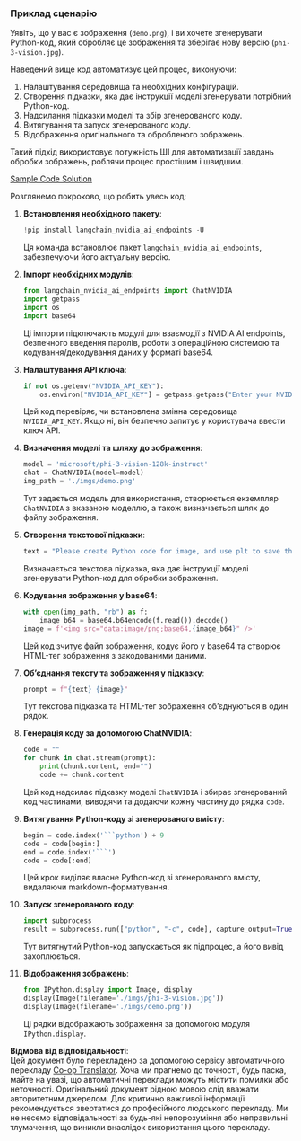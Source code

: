 <!--
CO_OP_TRANSLATOR_METADATA:
{
  "original_hash": "a8de701a2f1eb12b1f82432288d709cf",
  "translation_date": "2025-07-17T04:59:59+00:00",
  "source_file": "md/02.Application/04.Vision/Phi3/E2E_Nvidia_NIM_Vision.md",
  "language_code": "uk"
}
-->
### Приклад сценарію

Уявіть, що у вас є зображення (`demo.png`), і ви хочете згенерувати Python-код, який обробляє це зображення та зберігає нову версію (`phi-3-vision.jpg`).

Наведений вище код автоматизує цей процес, виконуючи:

1. Налаштування середовища та необхідних конфігурацій.
2. Створення підказки, яка дає інструкції моделі згенерувати потрібний Python-код.
3. Надсилання підказки моделі та збір згенерованого коду.
4. Витягування та запуск згенерованого коду.
5. Відображення оригінального та обробленого зображень.

Такий підхід використовує потужність ШІ для автоматизації завдань обробки зображень, роблячи процес простішим і швидшим.

[Sample Code Solution](../../../../../../code/06.E2E/E2E_Nvidia_NIM_Phi3_Vision.ipynb)

Розглянемо покроково, що робить увесь код:

1. **Встановлення необхідного пакету**:
    ```python
    !pip install langchain_nvidia_ai_endpoints -U
    ```
    Ця команда встановлює пакет `langchain_nvidia_ai_endpoints`, забезпечуючи його актуальну версію.

2. **Імпорт необхідних модулів**:
    ```python
    from langchain_nvidia_ai_endpoints import ChatNVIDIA
    import getpass
    import os
    import base64
    ```
    Ці імпорти підключають модулі для взаємодії з NVIDIA AI endpoints, безпечного введення паролів, роботи з операційною системою та кодування/декодування даних у форматі base64.

3. **Налаштування API ключа**:
    ```python
    if not os.getenv("NVIDIA_API_KEY"):
        os.environ["NVIDIA_API_KEY"] = getpass.getpass("Enter your NVIDIA API key: ")
    ```
    Цей код перевіряє, чи встановлена змінна середовища `NVIDIA_API_KEY`. Якщо ні, він безпечно запитує у користувача ввести ключ API.

4. **Визначення моделі та шляху до зображення**:
    ```python
    model = 'microsoft/phi-3-vision-128k-instruct'
    chat = ChatNVIDIA(model=model)
    img_path = './imgs/demo.png'
    ```
    Тут задається модель для використання, створюється екземпляр `ChatNVIDIA` з вказаною моделлю, а також визначається шлях до файлу зображення.

5. **Створення текстової підказки**:
    ```python
    text = "Please create Python code for image, and use plt to save the new picture under imgs/ and name it phi-3-vision.jpg."
    ```
    Визначається текстова підказка, яка дає інструкції моделі згенерувати Python-код для обробки зображення.

6. **Кодування зображення у base64**:
    ```python
    with open(img_path, "rb") as f:
        image_b64 = base64.b64encode(f.read()).decode()
    image = f'<img src="data:image/png;base64,{image_b64}" />'
    ```
    Цей код зчитує файл зображення, кодує його у base64 та створює HTML-тег зображення з закодованими даними.

7. **Об’єднання тексту та зображення у підказку**:
    ```python
    prompt = f"{text} {image}"
    ```
    Тут текстова підказка та HTML-тег зображення об’єднуються в один рядок.

8. **Генерація коду за допомогою ChatNVIDIA**:
    ```python
    code = ""
    for chunk in chat.stream(prompt):
        print(chunk.content, end="")
        code += chunk.content
    ```
    Цей код надсилає підказку моделі `ChatNVIDIA` і збирає згенерований код частинами, виводячи та додаючи кожну частину до рядка `code`.

9. **Витягування Python-коду зі згенерованого вмісту**:
    ```python
    begin = code.index('```python') + 9
    code = code[begin:]
    end = code.index('```')
    code = code[:end]
    ```
    Цей крок виділяє власне Python-код зі згенерованого вмісту, видаляючи markdown-форматування.

10. **Запуск згенерованого коду**:
    ```python
    import subprocess
    result = subprocess.run(["python", "-c", code], capture_output=True)
    ```
    Тут витягнутий Python-код запускається як підпроцес, а його вивід захоплюється.

11. **Відображення зображень**:
    ```python
    from IPython.display import Image, display
    display(Image(filename='./imgs/phi-3-vision.jpg'))
    display(Image(filename='./imgs/demo.png'))
    ```
    Ці рядки відображають зображення за допомогою модуля `IPython.display`.

**Відмова від відповідальності**:  
Цей документ було перекладено за допомогою сервісу автоматичного перекладу [Co-op Translator](https://github.com/Azure/co-op-translator). Хоча ми прагнемо до точності, будь ласка, майте на увазі, що автоматичні переклади можуть містити помилки або неточності. Оригінальний документ рідною мовою слід вважати авторитетним джерелом. Для критично важливої інформації рекомендується звертатися до професійного людського перекладу. Ми не несемо відповідальності за будь-які непорозуміння або неправильні тлумачення, що виникли внаслідок використання цього перекладу.